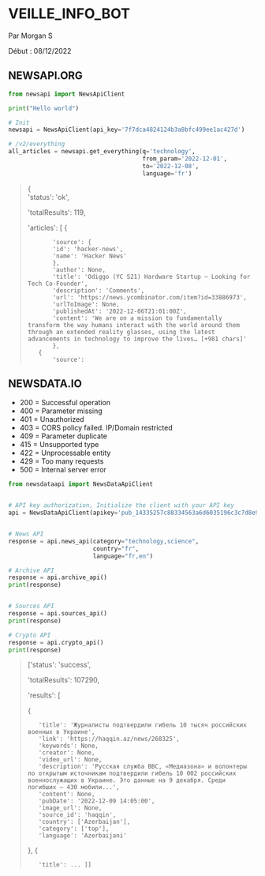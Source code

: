 # **VEILLE_INFO_BOT**
Par Morgan S

Début : 08/12/2022

## NEWSAPI.ORG

```python
from newsapi import NewsApiClient

print("Hello world")

# Init
newsapi = NewsApiClient(api_key='7f7dca4824124b3a8bfc499ee1ac427d')

# /v2/everything
all_articles = newsapi.get_everything(q='technology',
                                      from_param='2022-12-01',
                                      to='2022-12-08',
                                      language='fr')
```

>{   
>    'status': 'ok', 
> 
>    'totalResults': 119, 
> 
>    'articles': 
>    [
>        {
>
>            'source': {
>            'id': 'hacker-news', 
>            'name': 'Hacker News'
>            }, 
>            'author': None, 
>            'title': 'Odiggo (YC S21) Hardware Startup – Looking for Tech Co-Founder', 
>            'description': 'Comments', 
>            'url': 'https://news.ycombinator.com/item?id=33886973', 
>            'urlToImage': None, 
>            'publishedAt': '2022-12-06T21:01:00Z', 
>            'content': 'We are on a mission to fundamentally transform the way humans interact with the world around them through an extended reality glasses, using the latest advancements in technology to improve the lives… [+981 chars]'
>            }, 
>        {
>            'source':


## NEWSDATA.IO

- 200 = Successful operation
- 400 = Parameter missing
- 401 = Unauthorized
- 403 = CORS policy failed. IP/Domain restricted
- 409 = Parameter duplicate
- 415 = Unsupported type
- 422 = Unprocessable entity
- 429 = Too many requests
- 500 = Internal server error

```python
from newsdataapi import NewsDataApiClient


# API key authorization, Initialize the client with your API key
api = NewsDataApiClient(apikey='pub_14335257c88334563a6d6035196c3c7d8e917')


# News API
response = api.news_api(category="technology,science",
                        country="fr",
                        language="fr,en")

# Archive API
response = api.archive_api()
print(response)


# Sources API
response = api.sources_api()
print(response)

# Crypto API
response = api.crypto_api()
print(response)
```

> ['status': 'success', 
> 
> 'totalResults': 107290, 
> 
> 'results': [
> 
>    {
> 
>        'title': 'Журналисты подтвердили гибель 10 тысяч российских военных в Украине', 
>        'link': 'https://haqqin.az/news/268325', 
>        'keywords': None, 
>        'creator': None, 
>        'video_url': None, 
>        'description': 'Русская служба BBC, «Медиазона» и волонтеры по открытым источникам подтвердили гибель 10 002 российских военнослужащих в Украине. Это данные на 9 декабря. Среди погибших — 430 мобили...', 
>        'content': None, 
>        'pubDate': '2022-12-09 14:05:00', 
>        'image_url': None, 
>        'source_id': 'haqqin', 
>        'country': ['Azerbaijan'], 
>        'category': ['top'], 
>        'language': 'Azerbaijani'
>    }, 
>    {
> 
>        'title': ... ]]